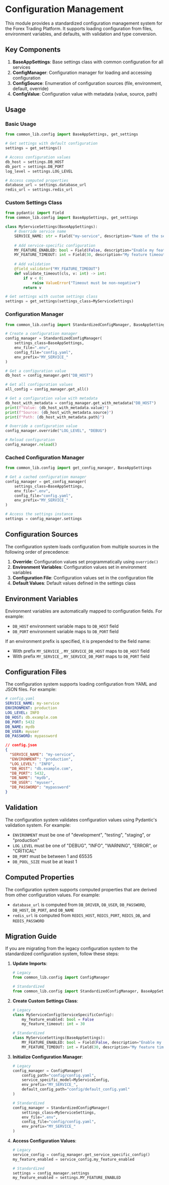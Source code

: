 # Configuration Management

This module provides a standardized configuration management system for the Forex Trading Platform. It supports loading configuration from files, environment variables, and defaults, with validation and type conversion.

## Key Components

1. **BaseAppSettings**: Base settings class with common configuration for all services
2. **ConfigManager**: Configuration manager for loading and accessing configuration
3. **ConfigSource**: Enumeration of configuration sources (file, environment, default, override)
4. **ConfigValue**: Configuration value with metadata (value, source, path)

## Usage

### Basic Usage

```python
from common_lib.config import BaseAppSettings, get_settings

# Get settings with default configuration
settings = get_settings()

# Access configuration values
db_host = settings.DB_HOST
db_port = settings.DB_PORT
log_level = settings.LOG_LEVEL

# Access computed properties
database_url = settings.database_url
redis_url = settings.redis_url
```

### Custom Settings Class

```python
from pydantic import Field
from common_lib.config import BaseAppSettings, get_settings

class MyServiceSettings(BaseAppSettings):
    # Override service name
    SERVICE_NAME: str = Field("my-service", description="Name of the service")
    
    # Add service-specific configuration
    MY_FEATURE_ENABLED: bool = Field(False, description="Enable my feature")
    MY_FEATURE_TIMEOUT: int = Field(30, description="My feature timeout in seconds")
    
    # Add validation
    @field_validator("MY_FEATURE_TIMEOUT")
    def validate_timeout(cls, v: int) -> int:
        if v < 0:
            raise ValueError("Timeout must be non-negative")
        return v

# Get settings with custom settings class
settings = get_settings(settings_class=MyServiceSettings)
```

### Configuration Manager

```python
from common_lib.config import StandardizedConfigManager, BaseAppSettings

# Create a configuration manager
config_manager = StandardizedConfigManager(
    settings_class=BaseAppSettings,
    env_file=".env",
    config_file="config.yaml",
    env_prefix="MY_SERVICE_"
)

# Get a configuration value
db_host = config_manager.get("DB_HOST")

# Get all configuration values
all_config = config_manager.get_all()

# Get a configuration value with metadata
db_host_with_metadata = config_manager.get_with_metadata("DB_HOST")
print(f"Value: {db_host_with_metadata.value}")
print(f"Source: {db_host_with_metadata.source}")
print(f"Path: {db_host_with_metadata.path}")

# Override a configuration value
config_manager.override("LOG_LEVEL", "DEBUG")

# Reload configuration
config_manager.reload()
```

### Cached Configuration Manager

```python
from common_lib.config import get_config_manager, BaseAppSettings

# Get a cached configuration manager
config_manager = get_config_manager(
    settings_class=BaseAppSettings,
    env_file=".env",
    config_file="config.yaml",
    env_prefix="MY_SERVICE_"
)

# Access the settings instance
settings = config_manager.settings
```

## Configuration Sources

The configuration system loads configuration from multiple sources in the following order of precedence:

1. **Override**: Configuration values set programmatically using `override()`
2. **Environment Variables**: Configuration values set in environment variables
3. **Configuration File**: Configuration values set in the configuration file
4. **Default Values**: Default values defined in the settings class

## Environment Variables

Environment variables are automatically mapped to configuration fields. For example:

- `DB_HOST` environment variable maps to `DB_HOST` field
- `DB_PORT` environment variable maps to `DB_PORT` field

If an environment prefix is specified, it is prepended to the field name:

- With prefix `MY_SERVICE_`, `MY_SERVICE_DB_HOST` maps to `DB_HOST` field
- With prefix `MY_SERVICE_`, `MY_SERVICE_DB_PORT` maps to `DB_PORT` field

## Configuration Files

The configuration system supports loading configuration from YAML and JSON files. For example:

```yaml
# config.yaml
SERVICE_NAME: my-service
ENVIRONMENT: production
LOG_LEVEL: INFO
DB_HOST: db.example.com
DB_PORT: 5432
DB_NAME: mydb
DB_USER: myuser
DB_PASSWORD: mypassword
```

```json
// config.json
{
  "SERVICE_NAME": "my-service",
  "ENVIRONMENT": "production",
  "LOG_LEVEL": "INFO",
  "DB_HOST": "db.example.com",
  "DB_PORT": 5432,
  "DB_NAME": "mydb",
  "DB_USER": "myuser",
  "DB_PASSWORD": "mypassword"
}
```

## Validation

The configuration system validates configuration values using Pydantic's validation system. For example:

- `ENVIRONMENT` must be one of "development", "testing", "staging", or "production"
- `LOG_LEVEL` must be one of "DEBUG", "INFO", "WARNING", "ERROR", or "CRITICAL"
- `DB_PORT` must be between 1 and 65535
- `DB_POOL_SIZE` must be at least 1

## Computed Properties

The configuration system supports computed properties that are derived from other configuration values. For example:

- `database_url` is computed from `DB_DRIVER`, `DB_USER`, `DB_PASSWORD`, `DB_HOST`, `DB_PORT`, and `DB_NAME`
- `redis_url` is computed from `REDIS_HOST`, `REDIS_PORT`, `REDIS_DB`, and `REDIS_PASSWORD`

## Migration Guide

If you are migrating from the legacy configuration system to the standardized configuration system, follow these steps:

1. **Update Imports**:
   ```python
   # Legacy
   from common_lib.config import ConfigManager
   
   # Standardized
   from common_lib.config import StandardizedConfigManager, BaseAppSettings
   ```

2. **Create Custom Settings Class**:
   ```python
   # Legacy
   class MyServiceConfig(ServiceSpecificConfig):
       my_feature_enabled: bool = False
       my_feature_timeout: int = 30
   
   # Standardized
   class MyServiceSettings(BaseAppSettings):
       MY_FEATURE_ENABLED: bool = Field(False, description="Enable my feature")
       MY_FEATURE_TIMEOUT: int = Field(30, description="My feature timeout in seconds")
   ```

3. **Initialize Configuration Manager**:
   ```python
   # Legacy
   config_manager = ConfigManager(
       config_path="config/config.yaml",
       service_specific_model=MyServiceConfig,
       env_prefix="MY_SERVICE_",
       default_config_path="config/default_config.yaml"
   )
   
   # Standardized
   config_manager = StandardizedConfigManager(
       settings_class=MyServiceSettings,
       env_file=".env",
       config_file="config/config.yaml",
       env_prefix="MY_SERVICE_"
   )
   ```

4. **Access Configuration Values**:
   ```python
   # Legacy
   service_config = config_manager.get_service_specific_config()
   my_feature_enabled = service_config.my_feature_enabled
   
   # Standardized
   settings = config_manager.settings
   my_feature_enabled = settings.MY_FEATURE_ENABLED
   ```
